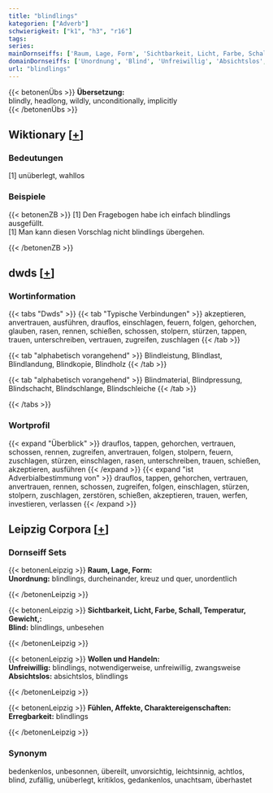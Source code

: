 ```yaml
---
title: "blindlings"
kategorien: ["Adverb"]
schwierigkeit: ["k1", "h3", "r16"]
tags:
series:
mainDornseiffs: ['Raum, Lage, Form', 'Sichtbarkeit, Licht, Farbe, Schall, Temperatur, Gewicht,', 'Wollen und Handeln', 'Fühlen, Affekte, Charaktereigenschaften']
domainDornseiffs: ['Unordnung', 'Blind', 'Unfreiwillig', 'Absichtslos', 'Erregbarkeit']
url: "blindlings"
---
```


{{< betonenÜbs >}}
**Übersetzung:**  
blindly, headlong, wildly, unconditionally, implicitly  
{{< /betonenÜbs >}}

## Wiktionary [[+](https://de.wiktionary.org/wiki/blindlings)]

### Bedeutungen
[1] unüberlegt, wahllos  

### Beispiele
{{< betonenZB >}}
[1] Den Fragebogen habe ich einfach blindlings ausgefüllt.  
[1] Man kann diesen Vorschlag nicht blindlings übergehen.  

{{< /betonenZB >}}


## dwds [[+](https://www.dwds.de/wb/blindlings)]

### Wortinformation
{{< tabs "Dwds" >}}
{{< tab "Typische Verbindungen" >}}
akzeptieren, anvertrauen, ausführen, drauflos, einschlagen, feuern, folgen, gehorchen, glauben, rasen, rennen, schießen, schossen, stolpern, stürzen, tappen, trauen, unterschreiben, vertrauen, zugreifen, zuschlagen
{{< /tab >}}

{{< tab "alphabetisch vorangehend" >}}
Blindleistung, Blindlast, Blindlandung, Blindkopie, Blindholz
{{< /tab >}}

{{< tab "alphabetisch vorangehend" >}}
Blindmaterial, Blindpressung, Blindschacht, Blindschlange, Blindschleiche
{{< /tab >}}

{{< /tabs >}}

### Wortprofil
{{< expand "Überblick" >}} drauflos, tappen, gehorchen, vertrauen, schossen, rennen, zugreifen, anvertrauen, folgen, stolpern, feuern, zuschlagen, stürzen, einschlagen, rasen, unterschreiben, trauen, schießen, akzeptieren, ausführen {{< /expand >}}
{{< expand "ist Adverbialbestimmung von" >}} drauflos, tappen, gehorchen, vertrauen, anvertrauen, rennen, schossen, zugreifen, folgen, einschlagen, stürzen, stolpern, zuschlagen, zerstören, schießen, akzeptieren, trauen, werfen, investieren, verlassen {{< /expand >}}

## Leipzig Corpora [[+](https://corpora.uni-leipzig.de/en/res?word=blindlings&corpusId=deu_newscrawl-public_2018)]

### Dornseiff Sets
{{< betonenLeipzig >}}
**Raum, Lage, Form:**  
**Unordnung:** blindlings, durcheinander, kreuz und quer, unordentlich  

{{< /betonenLeipzig >}}


{{< betonenLeipzig >}}
**Sichtbarkeit, Licht, Farbe, Schall, Temperatur, Gewicht,:**  
**Blind:** blindlings, unbesehen  

{{< /betonenLeipzig >}}


{{< betonenLeipzig >}}
**Wollen und Handeln:**  
**Unfreiwillig:** blindlings, notwendigerweise, unfreiwillig, zwangsweise  
**Absichtslos:** absichtslos, blindlings  

{{< /betonenLeipzig >}}


{{< betonenLeipzig >}}
**Fühlen, Affekte, Charaktereigenschaften:**  
**Erregbarkeit:** blindlings  

{{< /betonenLeipzig >}}

### Synonym
bedenkenlos, unbesonnen, übereilt, unvorsichtig, leichtsinnig, achtlos, blind, zufällig, unüberlegt, kritiklos, gedankenlos, unachtsam, überhastet


